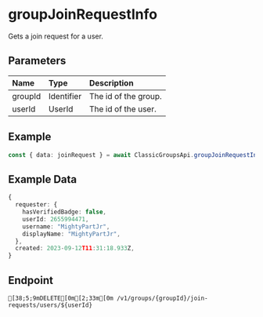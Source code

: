 
# groupJoinRequestInfo
Gets a join request for a user.


## Parameters
| Name    | Type       | Description          |
| :------ | :--------- | :------------------- |
| groupId | Identifier | The id of the group. |
| userId  | UserId     | The id of the user.  |



## Example
```ts copy showLineNumbers
const { data: joinRequest } = await ClassicGroupsApi.groupJoinRequestInfo({ groupId: 5850082, userId: 2655994471 }); 
```


## Example Data
```ts copy showLineNumbers
{
  requester: {
    hasVerifiedBadge: false,
    userId: 2655994471,
    username: "MightyPartJr",
    displayName: "MightyPartJr",
  },
  created: 2023-09-12T11:31:18.933Z,
} 
```


## Endpoint
```ansi
[38;5;9mDELETE[0m[2;33m[0m /v1/groups/{groupId}/join-requests/users/${userId}
```
  